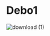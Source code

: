 # Debo1
![download (1)](https://user-images.githubusercontent.com/78953484/192547199-7301e589-bfb1-486c-8408-2699cf27793c.png)
